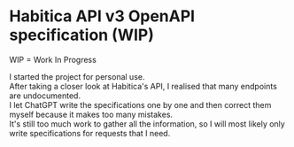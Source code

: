 # Habitica API v3 OpenAPI specification (WIP)
WIP = Work In Progress

I started the project for personal use.    
After taking a closer look at Habitica's API, I realised that many endpoints are undocumented.   
I let ChatGPT write the specifications one by one and then correct them myself because it makes too many mistakes.  
It's still too much work to gather all the information, so I will most likely only write specifications for requests that I need.  